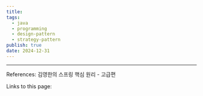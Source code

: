 ```yaml
---
title: 
tags:
  - java
  - programming
  - design-pattern
  - strategy-pattern
publish: true
date: 2024-12-31
---
```




---
References: 김영한의 스프링 핵심 원리 - 고급편

Links to this page: 